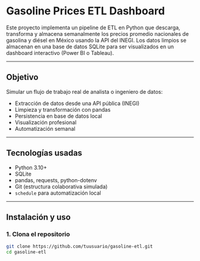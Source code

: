 # Gasoline Prices ETL Dashboard

Este proyecto implementa un pipeline de ETL en Python que descarga, transforma y almacena semanalmente los precios promedio nacionales de gasolina y diésel en México usando la API del INEGI. Los datos limpios se almacenan en una base de datos SQLite para ser visualizados en un dashboard interactivo (Power BI o Tableau).

---

## Objetivo

Simular un flujo de trabajo real de analista o ingeniero de datos:

- Extracción de datos desde una API pública (INEGI)
- Limpieza y transformación con pandas
- Persistencia en base de datos local
- Visualización profesional
- Automatización semanal

---

## Tecnologías usadas

- Python 3.10+
- SQLite
- pandas, requests, python-dotenv
- Git (estructura colaborativa simulada)
- `schedule` para automatización local

---

## Instalación y uso

### 1. Clona el repositorio

```bash
git clone https://github.com/tuusuario/gasoline-etl.git
cd gasoline-etl
